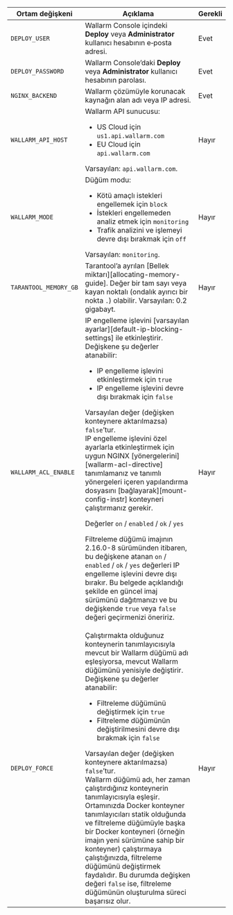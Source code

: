 Ortam değişkeni | Açıklama| Gerekli
--- | ---- | ----
`DEPLOY_USER` | Wallarm Console içindeki **Deploy** veya **Administrator** kullanıcı hesabının e‑posta adresi.| Evet
`DEPLOY_PASSWORD` | Wallarm Console’daki **Deploy** veya **Administrator** kullanıcı hesabının parolası. | Evet
`NGINX_BACKEND` | Wallarm çözümüyle korunacak kaynağın alan adı veya IP adresi. | Evet
`WALLARM_API_HOST` | Wallarm API sunucusu:<ul><li>US Cloud için `us1.api.wallarm.com`</li><li>EU Cloud için `api.wallarm.com`</li></ul>Varsayılan: `api.wallarm.com`. | Hayır
`WALLARM_MODE` | Düğüm modu:<ul><li>Kötü amaçlı istekleri engellemek için `block`</li><li>İstekleri engellemeden analiz etmek için `monitoring`</li><li>Trafik analizini ve işlemeyi devre dışı bırakmak için `off`</li></ul>Varsayılan: `monitoring`. | Hayır
`TARANTOOL_MEMORY_GB` | Tarantool’a ayrılan [Bellek miktarı][allocating-memory-guide]. Değer bir tam sayı veya kayan noktalı (ondalık ayırıcı bir nokta <code>.</code>) olabilir. Varsayılan: 0.2 gigabayt. | Hayır
`WALLARM_ACL_ENABLE` | IP engelleme işlevini [varsayılan ayarlar][default-ip-blocking-settings] ile etkinleştirir. Değişkene şu değerler atanabilir:<ul><li>IP engelleme işlevini etkinleştirmek için `true`</li><li>IP engelleme işlevini devre dışı bırakmak için `false`</li></ul>Varsayılan değer (değişken konteynere aktarılmazsa) `false`’tur.<br>IP engelleme işlevini özel ayarlarla etkinleştirmek için uygun NGINX [yönergelerini][wallarm-acl-directive] tanımlamanız ve tanımlı yönergeleri içeren yapılandırma dosyasını [bağlayarak][mount-config-instr] konteyneri çalıştırmanız gerekir.<div class="admonition warning"> <p class="admonition-title">Değerler `on` / `enabled` / `ok` / `yes`</p> <p>Filtreleme düğümü imajının 2.16.0-8 sürümünden itibaren, bu değişkene atanan `on` / `enabled` / `ok` / `yes` değerleri IP engelleme işlevini devre dışı bırakır. Bu belgede açıklandığı şekilde en güncel imaj sürümünü dağıtmanızı ve bu değişkende `true` veya `false` değeri geçirmenizi öneririz.</p></div> | Hayır 
`DEPLOY_FORCE` | Çalıştırmakta olduğunuz konteynerin tanımlayıcısıyla mevcut bir Wallarm düğümü adı eşleşiyorsa, mevcut Wallarm düğümünü yenisiyle değiştirir. Değişkene şu değerler atanabilir:<ul><li>Filtreleme düğümünü değiştirmek için `true`</li><li>Filtreleme düğümünün değiştirilmesini devre dışı bırakmak için `false`</li></ul>Varsayılan değer (değişken konteynere aktarılmazsa) `false`’tur.<br>Wallarm düğümü adı, her zaman çalıştırdığınız konteynerin tanımlayıcısıyla eşleşir. Ortamınızda Docker konteyner tanımlayıcıları statik olduğunda ve filtreleme düğümüyle başka bir Docker konteyneri (örneğin imajın yeni sürümüne sahip bir konteyner) çalıştırmaya çalıştığınızda, filtreleme düğümünü değiştirmek faydalıdır. Bu durumda değişken değeri `false` ise, filtreleme düğümünün oluşturulma süreci başarısız olur. | Hayır